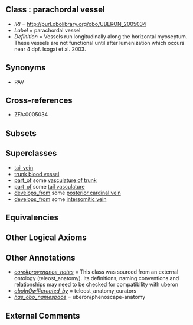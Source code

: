 
## Class : parachordal vessel

 * *IRI* = http://purl.obolibrary.org/obo/UBERON_2005034
 * *Label* = parachordal vessel
 * *Definition* = Vessels run longitudinally along the horizontal myoseptum. These vessels are not functional until after lumenization which occurs near 4 dpf. Isogai et al. 2003.

## Synonyms

 * PAV

## Cross-references

 * ZFA:0005034

## Subsets


## Superclasses

 * [tail vein](../../UBERON/81/UBERON_0003481.md)
 * [trunk blood vessel](../../UBERON/13/UBERON_0003513.md)
 * [part_of](../../BFO/50/BFO_0000050.md) some [vasculature of trunk](../../UBERON/01/UBERON_0002201.md)
 * [part_of](../../BFO/50/BFO_0000050.md) some [tail vasculature](../../UBERON/04/UBERON_0010204.md)
 * [develops_from](../../RO/02/RO_0002202.md) some [posterior cardinal vein](../../UBERON/65/UBERON_0002065.md)
 * [develops_from](../../RO/02/RO_0002202.md) some [intersomitic vein](../../UBERON/79/UBERON_0007679.md)

## Equivalencies


## Other Logical Axioms


## Other Annotations

 * *[core#provenance_notes](../../core#provenance/es/core#provenance_notes.md)* = This class was sourced from an external ontology (teleost_anatomy). Its definitions, naming conventions and relationships may need to be checked for compatibility with uberon
 * *[oboInOwl#created_by](../../oboInOwl#created/by/oboInOwl#created_by.md)* = teleost_anatomy_curators
 * *[has_obo_namespace](../../ce/oboInOwl#hasOBONamespace.md)* = uberon/phenoscape-anatomy

## External Comments

